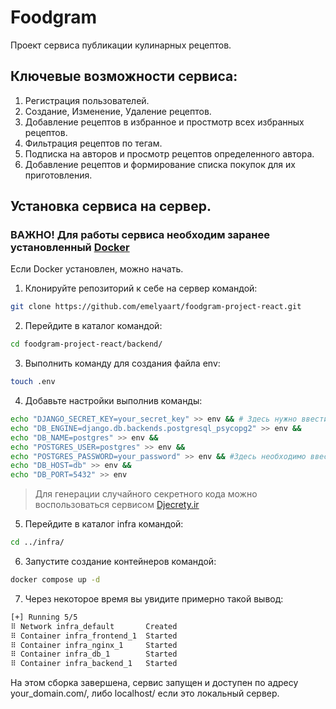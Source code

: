 # Foodgram
Проект сервиса публикации кулинарных рецептов.

## Ключевые возможности сервиса:
1. Регистрация пользователей.
2. Создание, Изменение, Удаление рецептов.
3. Добавление рецептов в избранное и простмотр всех избранных рецептов.
4. Фильтрация рецептов по тегам.
6. Подписка на авторов и просмотр рецептов определенного автора.
7. Добавление рецептов и формирование списка покупок для их приготовления.

## Установка сервиса на сервер.

### ВАЖНО! Для работы сервиса необходим заранее установленный [Docker](https://www.docker.com)
Если Docker установлен, можно начать.

1. Клонируйте репозиторий к себе на сервер командой:
```bash
git clone https://github.com/emelyaart/foodgram-project-react.git
```
2. Перейдите в каталог командой:
```bash
cd foodgram-project-react/backend/
```
3. Выполнить команду для создания файла env:
```bash
touch .env
```
4. Добавьте настройки выполнив команды:
```bash
echo "DJANGO_SECRET_KEY=your_secret_key" >> env && # Здесь нужно ввести секретный код
echo "DB_ENGINE=django.db.backends.postgresql_psycopg2" >> env &&
echo "DB_NAME=postgres" >> env &&
echo "POSTGRES_USER=postgres" >> env &&
echo "POSTGRES_PASSWORD=your_password" >> env && #Здесь необходимо ввести свой пароль
echo "DB_HOST=db" >> env &&
echo "DB_PORT=5432" >> env
```
> Для генерации случайного секретного кода можно воспользоваться сервисом [Djecrety.ir](https://djecrety.ir/)

5. Перейдите в каталог infra командой:
```bash
cd ../infra/
```
6. Запустите создание контейнеров командой:
```bash
docker compose up -d
```
7. Через некоторое время вы увидите примерно такой вывод:
 ```bash
 [+] Running 5/5
 ⠿ Network infra_default       Created                                     0.6s
 ⠿ Container infra_frontend_1  Started                                     3.4s
 ⠿ Container infra_nginx_1     Started                                     3.8s
 ⠿ Container infra_db_1        Started                                     3.6s
 ⠿ Container infra_backend_1   Started                                     6.7s
```
На этом сборка завершена, сервис запущен и доступен по адресу your_domain.com/, либо localhost/ если это локальный сервер.
